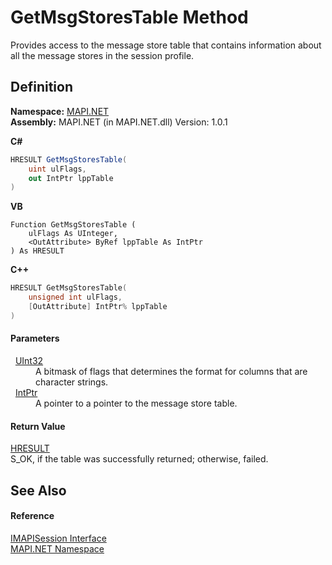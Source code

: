 # GetMsgStoresTable Method


Provides access to the message store table that contains information about all the message stores in the session profile.



## Definition
**Namespace:** <a href="N_MAPI_NET.md">MAPI.NET</a>  
**Assembly:** MAPI.NET (in MAPI.NET.dll) Version: 1.0.1

**C#**
``` C#
HRESULT GetMsgStoresTable(
	uint ulFlags,
	out IntPtr lppTable
)
```
**VB**
``` VB
Function GetMsgStoresTable ( 
	ulFlags As UInteger,
	<OutAttribute> ByRef lppTable As IntPtr
) As HRESULT
```
**C++**
``` C++
HRESULT GetMsgStoresTable(
	unsigned int ulFlags, 
	[OutAttribute] IntPtr% lppTable
)
```



#### Parameters
<dl><dt>  <a href="https://learn.microsoft.com/dotnet/api/system.uint32" target="_blank" rel="noopener noreferrer">UInt32</a></dt><dd>A bitmask of flags that determines the format for columns that are character strings.</dd><dt>  <a href="https://learn.microsoft.com/dotnet/api/system.intptr" target="_blank" rel="noopener noreferrer">IntPtr</a></dt><dd>A pointer to a pointer to the message store table.</dd></dl>

#### Return Value
<a href="T_MAPI_NET_HRESULT.md">HRESULT</a>  
S_OK, if the table was successfully returned; otherwise, failed.

## See Also


#### Reference
<a href="T_MAPI_NET_IMAPISession.md">IMAPISession Interface</a>  
<a href="N_MAPI_NET.md">MAPI.NET Namespace</a>  
